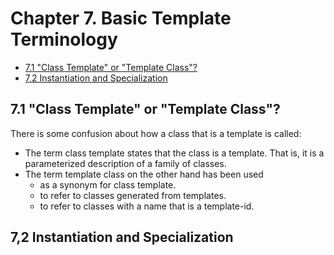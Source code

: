 # Chapter 7. Basic Template Terminology


<!-- vim-markdown-toc GFM -->

* [7.1 "Class Template" or "Template Class"?](#71-class-template-or-template-class)
* [7,2 Instantiation and Specialization](#72-instantiation-and-specialization)

<!-- vim-markdown-toc -->



## 7.1 "Class Template" or "Template Class"?

There is some confusion about how a class that is a template is called:

- The term class template states that the class is a template. That is, it is a parameterized description of a family of classes.
- The term template class on the other hand has been used
    + as a synonym for class template.
    + to refer to classes generated from templates.
    + to refer to classes with a name that is a template-id.



## 7,2 Instantiation and Specialization


